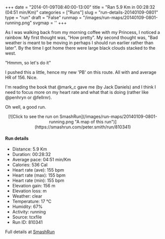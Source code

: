 +++
date = "2014-01-09T08:40:00-13:00"
title = "Ran 5.9 Km in 00:28:32 (04:51 min/Km)"
categories = ["Runs"]
slug = "run-details-20140109-0801"
type = "run"
draft = "False"
runmap = "/images/run-maps/20140109-0801-running.png"
svgmap = '<polyline points="93 48, 100 38, 100 33, 88 30, 67 36, 39 59, 38 59, 34 61, 11 69, 7 70, 1 66, 0 64, 11 56, 14 55, 19 51, 24 48, 49 32, 53 33, 64 38, 67 36, 87 30, 100 31, 100 34, 97 43">'
+++

As I was walking back from my morning coffee with my Princess, I noticed a rainbow. My first thought was, "How pretty".  My second thought was, "Bad weather is meant to be moving in perhaps I should run earlier rather than later". By the time I got home there were large black clouds stacked to the west. 

"Hmmm, so let's do it"

I pushed this a little, hence my new 'PB' on this route. All with and average HR of 156. Nice. 

I'm reading the book that @mark_c gave me (by Jack Daniels) and I think I need to focus more on my heart rate and what that is doing (rather like @penhryn or @fellrnr). 

Oh well, a good run. 



<!--more-->

<center>
[![Click to see the run on SmashRun](/images/run-maps/20140109-0801-running.png "A map of this run")](https://smashrun.com/peter.smith/run/810341)
</center>

#### Run details

* Distance: 5.9 Km
* Duration: 00:28:32
* Average pace: 04:51 min/Km
* Calories: 536 Cal
* Heart rate (ave): 155 bpm
* Heart rate (max): 155 bpm
* Heart rate (min): 155 bpm
* Elevation gain: 156 m
* Elevation loss:  m
* Weather: clear
* Temperature: 17 &deg;C
* Humidity: 67%
* Activity: running
* Source: tcxfile
* Run ID: 810341

Full details at [SmashRun](https://smashrun.com/peter.smith/run/810341)